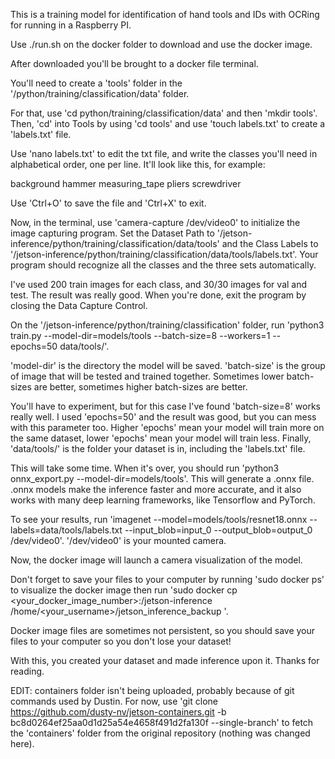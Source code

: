 This is a training model for identification of hand tools and IDs with OCRing for running in a Raspberry PI.

Use ./run.sh on the docker folder to download and use the docker image.

After downloaded you'll be brought to a docker file terminal.

You'll need to create a 'tools' folder in the '/python/training/classification/data' folder.

For that, use 'cd python/training/classification/data' and then 'mkdir tools'. Then, 'cd' into Tools by using 'cd tools' and use 'touch labels.txt' to create a 'labels.txt' file.

Use 'nano labels.txt' to edit the txt file, and write the classes you'll need in alphabetical order, one per line. It'll look like this, for example:

background
hammer
measuring_tape
pliers
screwdriver

Use 'Ctrl+O' to save the file and 'Ctrl+X' to exit.

Now, in the terminal, use 'camera-capture /dev/video0' to initialize the image capturing program. Set the Dataset Path to '/jetson-inference/python/training/classification/data/tools'
and the Class Labels to '/jetson-inference/python/training/classification/data/tools/labels.txt'. Your program should recognize all the classes and the three sets automatically.

I've used 200 train images for each class, and 30/30 images for val and test. The result was really good. When you're done, exit the program by closing the Data Capture Control.

On the '/jetson-inference/python/training/classification' folder, run 'python3 train.py --model-dir=models/tools --batch-size=8 --workers=1 --epochs=50 data/tools/'.

'model-dir' is the directory the model will be saved. 'batch-size' is the group of image that will be tested and trained together. Sometimes lower batch-sizes are better, sometimes higher batch-sizes are better.

You'll have to experiment, but for this case I've found 'batch-size=8' works really well. I used 'epochs=50' and the result was good, but you can mess with this parameter too. Higher 'epochs' mean your model will
train more on the same dataset, lower 'epochs' mean your model will train less. Finally, 'data/tools/' is the folder your dataset is in, including the 'labels.txt' file.

This will take some time. When it's over, you should run 'python3 onnx_export.py --model-dir=models/tools'. This will generate a .onnx file. .onnx models make the inference faster and more accurate, and it also
works with many deep learning frameworks, like Tensorflow and PyTorch.

To see your results, run 'imagenet --model=models/tools/resnet18.onnx --labels=data/tools/labels.txt --input_blob=input_0 --output_blob=output_0 /dev/video0'. '/dev/video0' is your mounted camera.

Now, the docker image will launch a camera visualization of the model.

Don't forget to save your files to your computer by running 'sudo docker ps' to visualize the docker image then run 'sudo docker cp <your_docker_image_number>:/jetson-inference /home/<your_username>/jetson_inference_backup '.

Docker image files are sometimes not persistent, so you should save your files to your computer so you don't lose your dataset!

With this, you created your dataset and made inference upon it. Thanks for reading.

EDIT: containers folder isn't being uploaded, probably because of git commands used by Dustin. For now, use 'git clone https://github.com/dusty-nv/jetson-containers.git -b bc8d0264ef25aa0d1d25a54e4658f491d2fa130f --single-branch'
to fetch the 'containers' folder from the original repository (nothing was changed here).

